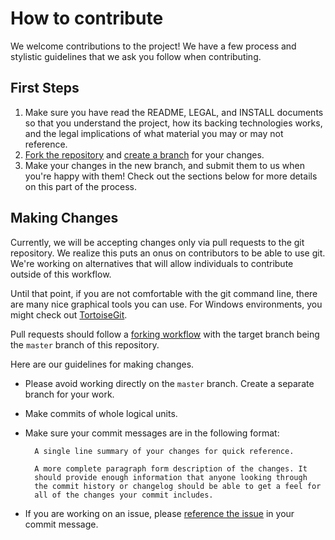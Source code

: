 # How to contribute

We welcome contributions to the project! We have a few process and
stylistic guidelines that we ask you follow when contributing.

## First Steps

1. Make sure you have read the README, LEGAL, and INSTALL documents so 
that you understand the project, how its backing technologies works, and
the legal implications of what material you may or may not reference.
2. [Fork the repository][2] and [create a branch][3] for your changes.
3. Make your changes in the new branch, and submit them to us when 
you're happy with them! Check out the sections below for more details on
this part of the process.

## Making Changes

Currently, we will be accepting changes only via pull requests to the
git repository. We realize this puts an onus on contributors to be able 
to use git. We're working on alternatives that will allow individuals to
contribute outside of this workflow.

Until that point, if you are not comfortable with the git command line,
there are many nice graphical tools you can use. For Windows 
environments, you might check out [TortoiseGit][4].

Pull requests should follow a [forking workflow][2] with the target 
branch being the `master` branch of this repository. 

Here are our guidelines for making changes.

* Please avoid working directly on the `master` branch. Create a 
separate branch for your work.
* Make commits of whole logical units.
* Make sure your commit messages are in the following format:

        A single line summary of your changes for quick reference.
        
        A more complete paragraph form description of the changes. It 
        should provide enough information that anyone looking through 
        the commit history or changelog should be able to get a feel for
        all of the changes your commit includes.

* If you are working on an issue, please [reference the issue][5] in 
your commit message.

[1]: https://help.github.com/articles/using-pull-requests/
[2]: https://help.github.com/articles/fork-a-repo/
[3]: https://help.github.com/articles/creating-and-deleting-branches-within-your-repository/
[4]: https://code.google.com/p/tortoisegit/
[5]: https://help.github.com/articles/writing-on-github/#references